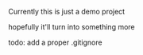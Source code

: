 Currently this is just a demo project

hopefully it'll turn into something more

todo: add a proper .gitignore
